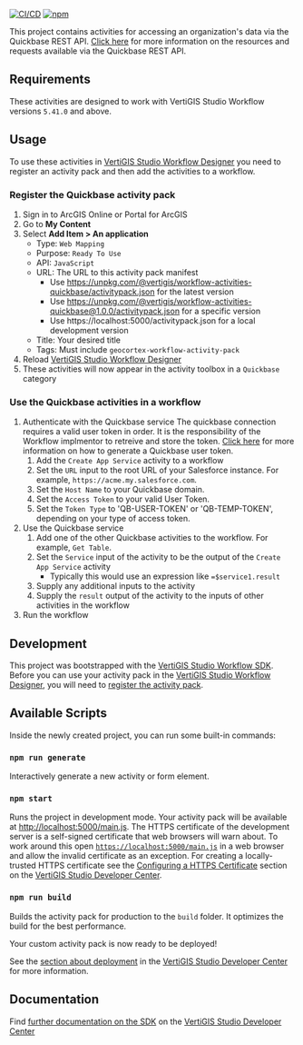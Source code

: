 [![CI/CD](https://github.com/vertigis/workflow-activities-quickbase/workflows/CI/CD/badge.svg)](https://github.com/vertigis/workflow-activities-quickbase/actions)
[![npm](https://img.shields.io/npm/v/@vertigis/workflow-activities-quickbase)](https://www.npmjs.com/package/@vertigis/workflow-activities-quickbase)

This project contains activities for accessing an organization's data via the Quickbase REST API. [Click here](https://developer.quickbase.com/) for more information on the resources and requests available via the Quickbase REST API.

## Requirements

These activities are designed to work with VertiGIS Studio Workflow versions `5.41.0` and above.

## Usage
To use these activities in [VertiGIS Studio Workflow Designer](https://apps.vertigisstudio.com/workflow/designer/) you need to register an activity pack and then add the activities to a workflow.

### Register the Quickbase activity pack

1. Sign in to ArcGIS Online or Portal for ArcGIS
1. Go to **My Content**
1. Select **Add Item > An application**
    - Type: `Web Mapping`
    - Purpose: `Ready To Use`
    - API: `JavaScript`
    - URL: The URL to this activity pack manifest
        - Use https://unpkg.com/@vertigis/workflow-activities-quickbase/activitypack.json for the latest version
        - Use https://unpkg.com/@vertigis/workflow-activities-quickbase@1.0.0/activitypack.json for a specific version
        - Use https://localhost:5000/activitypack.json for a local development version
    - Title: Your desired title
    - Tags: Must include `geocortex-workflow-activity-pack`
1. Reload [VertiGIS Studio Workflow Designer](https://apps.vertigisstudio.com/workflow/designer/)
1. These activities will now appear in the activity toolbox in a `Quickbase` category

### Use the Quickbase activities in a workflow

1. Authenticate with the Quickbase service
The quickbase connection requires a valid user token in order.  It is the responsibility of the Workflow implmentor to retreive and store the token.  [Click here](https://developer.quickbase.com/auth) for more information on how to generate a Quickbase user token.
    1. Add the `Create App Service` activity to a workflow
    1. Set the `URL` input to the root URL of your Salesforce instance. For example, `https://acme.my.salesforce.com`.
    1. Set the `Host Name` to your Quickbase domain.
    1. Set the `Access Token` to your valid User Token.
    1. Set the `Token Type` to 'QB-USER-TOKEN' or 'QB-TEMP-TOKEN', depending on your type of access token.
1. Use the Quickbase service
    1. Add one of the other Quickbase activities to the workflow. For example, `Get Table`.
    1. Set the `Service` input of the activity to be the output of the `Create App Service` activity
        - Typically this would use an expression like `=$service1.result`
    1. Supply any additional inputs to the activity
    1. Supply the `result` output of the activity to the inputs of other activities in the workflow
1. Run the workflow

## Development

This project was bootstrapped with the [VertiGIS Studio Workflow SDK](https://github.com/vertigis/vertigis-workflow-sdk). Before you can use your activity pack in the [VertiGIS Studio Workflow Designer](https://apps.vertigisstudio.com/workflow/designer/), you will need to [register the activity pack](https://developers.vertigisstudio.com/docs/workflow/sdk-web-overview#register-the-activity-pack).

## Available Scripts

Inside the newly created project, you can run some built-in commands:

### `npm run generate`

Interactively generate a new activity or form element.

### `npm start`

Runs the project in development mode. Your activity pack will be available at [http://localhost:5000/main.js](http://localhost:5000/main.js). The HTTPS certificate of the development server is a self-signed certificate that web browsers will warn about. To work around this open [`https://localhost:5000/main.js`](https://localhost:5000/main.js) in a web browser and allow the invalid certificate as an exception. For creating a locally-trusted HTTPS certificate see the [Configuring a HTTPS Certificate](https://developers.vertigisstudio.com/docs/workflow/sdk-web-overview/#configuring-a-https-certificate) section on the [VertiGIS Studio Developer Center](https://developers.vertigisstudio.com/docs/workflow/overview/).

### `npm run build`

Builds the activity pack for production to the `build` folder. It optimizes the build for the best performance.

Your custom activity pack is now ready to be deployed!

See the [section about deployment](https://developers.vertigisstudio.com/docs/workflow/sdk-web-overview/#deployment) in the [VertiGIS Studio Developer Center](https://developers.vertigisstudio.com/docs/workflow/overview/) for more information.

## Documentation

Find [further documentation on the SDK](https://developers.vertigisstudio.com/docs/workflow/sdk-web-overview/) on the [VertiGIS Studio Developer Center](https://developers.vertigisstudio.com/docs/workflow/overview/)
